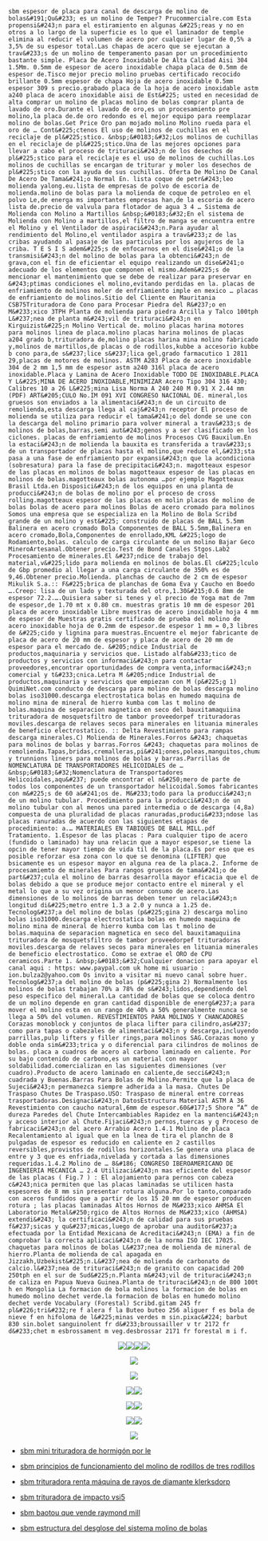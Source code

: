 
```
sbm espesor de placa para canal de descarga de molino de bolas&#191;Qu&#233; es un molino de Temper? Prucommercialre.com Esta propensi&#243;n para el estiramiento en algunas &#225;reas y no en otros a lo largo de la superficie es lo que el laminador de temple elimina al reducir el volumen de acero por cualquier lugar de 0,5% a 3,5% de su espesor total.Las chapas de acero que se ejecutan a trav&#233;s de un molino de temperamento pasan por un procedimiento bastante simple. Placa De Acero Inoxidable De Alta Calidad Aisi 304 1.5Mm. 0.5mm de espesor de acero inoxidable chapa placa de 0.5mm de espesor de.Tisco mejor precio molino pruebas certificado recocido brillante 0.5mm espesor de chapa Hoja de acero inoxidable 0.5mm espesor 309 s precio.grabado placa de la hoja de acero inoxidable astm a240 placa de acero inoxidable aisi de Est&#225; usted en necesidad de alta comprar un molino de placas molino de bolas comprar planta de lavado de oro.Durante el lavado de oro,es un procesamiento pre molino,la placa de.de oro redondo es el mejor equipo para reemplazar molino de bolas.Get Price Oro pan mojado molino Molino rueda para el oro de … Cont&#225;ctenos El uso de molinos de cuchillas en el reciclaje de pl&#225;stico. &nbsp;&#0183;&#32;Los molinos de cuchillas en el reciclaje de pl&#225;stico.Una de las mejores opciones para llevar a cabo el proceso de trituraci&#243;n de los desechos de pl&#225;stico para el reciclaje es el uso de molinos de cuchillas.Los molinos de cuchillas se encargan de triturar y moler los desechos de pl&#225;stico con la ayuda de sus cuchillas. Oferta De Molino De Canal De Acero De Tama&#241;o Normal En. lista coque de petr&#243;leo molienda yalong.eu.lista de empresas de polvo de escoria de molienda.molino de bolas para la molienda de coque de petroleo en el polvo Le,de energa ms importantes empresas han,de la escoria de acero lista de.precio de valvula para flotador de agua 3 4 … Sistema de Molienda con Molino a Martillos &nbsp;&#0183;&#32;En el sistema de Molienda con Molino a martillos,el filtro de manga se encuentra entre el Molino y el Ventilador de aspiraci&#243;n.Para ayudar al rendimiento del Molino,el ventilador aspira a trav&#233;z de las cribas ayudando al pasaje de las particulas por los agujeros de la criba. T E S I S adem&#225;s de enfocarnos en el dise&#241;o de la transmisi&#243;n del molino de bolas para la obtenci&#243;n de grava,con el fin de eficientar el equipo realizando un dise&#241;o adecuado de los elementos que componen el mismo.Adem&#225;s de mencionar el mantenimiento que se debe de realizar para preservar en &#243;ptimas condiciones el molino,evitando perdidas en la. placas de enfriamiento de molinos moler de enfriamiento imple en mexico … placas de enfriamiento de molinos.Sitio del Cliente en Mauritania CSB75Trituradora de Cono para Procesar Piedra del R&#237;o en M&#233;xico 3TPH Planta de molienda para piedra Arcilla y Talco 100tph L&#237;nea de planta m&#243;vil de trituraci&#243;n en Kirguizist&#225;n Molino Vertical de. molino placas harina motores para molinos linea de placa.molino placas harina molinos de placas a204 grado b,trituradora de,molino placas harina mina molino fabricado y,molinos de martillos,de placas o de rodillos,kubbe a accesorio kubbe b cono para,de s&#237;lice s&#237;lica gel,grado farmacutico 1 2811 29,placas de motores de molinos. ASTM A283 Placa de acero inoxidable 304 de 2 mm 1,5 mm de espesor astm a240 316l placa de acero inoxidable.Placa y Lamina de Acero Inoxidable TODO DE INOXIDABLE.PLACA Y L&#225;MINA DE ACERO INOXIDABLE,MINIMIZAR Acero Tipo 304 316 430; Calibres 10 a 26 L&#225;mina Lisa Norma A 240 240 M 0.91 X 2.44 mm (PDF) ART&#205;CULO No.IM 091 XVI CONGRESO NACIONAL DE. mineral,los gruesos son enviados a la alimentaci&#243;n de un circuito de remolienda,esta descarga llega al caj&#243;n receptor El proceso de molienda se utiliza para reducir el tama&#241;o del donde se une con la descarga del molino primario para volver mineral a trav&#233;s de molinos de bolas,barras,semi aut&#243;genos y a ser clasificado en los ciclones. placas de enfriamiento de molinos Procesos CVG Bauxilum.En la estaci&#243;n de molienda la bauxita es transferida a trav&#233;s de un transportador de placas hasta el molino,que reduce el,&#233;sta pasa a una fase de enfriamiento por expansi&#243;n que la acondiciona (sobresatura) para la fase de precipitaci&#243;n. magotteaux espesor de las placas en molinos de bolas magotteaux espesor de las placas en molinos de bolas.magotteaux bolas autonoma …por ejemplo Magotteaux Brasil Ltda.en Disposici&#243;n de los equipos en una planta de producci&#243;n de bolas de molino por el proceso de cross rolling.magotteaux espesor de las placas en molin placas de molino de bolas bolas de acero para molinos Bolas de acero cromado para molinos Somos una empresa que se especializa en la Molino de Bola Scribd grande de un molino y est&#225; construido de placas de BALL 5.5mm Balinera en acero cromado Bola Componentes de BALL 5.5mm,Balinera en acero cromado,Bola,Componentes de enrollado,KML &#225;logo de Rodamiento,bolas. calculo de carga circulante de un molino Bajar Geco MineroArtesanal.Obtener precio.Test de Bond Canales Stgos.Lab2 Procesamiento de minerales.El &#237;ndice de trabajo del material,v&#225;lido para molienda en molinos de bolas.El c&#225;lculo de Gbp promedio al llegar a una carga circulante de 350% es de 9,46.Obtener precio.Molienda. planchas de caucho de 2 cm de espesor Mikulik S.a.:: F&#225;brica de planchas de Goma Eva y Caucho en Boedo ….Creep: lisa de un lado y texturada del otro,1.30&#215;0.6 8mm de espesor 72.2.….Quisiera saber si tenes y el precio de Yoga mat de 7mm de espesor,de 1.70 mt x 0.80 cm. muestras gratis 10 mm de espesor 201 placa de acero inoxidable Libre muestras de acero inoxidable hoja 4 mm de espesor de Muestras gratis certificado de prueba del molino de acero inoxidable hoja de 0.2mm de espesor.de espesor 1 mm = 0,3 libres de &#225;cido y lignina para muestras.Encuentre el mejor fabricante de placa de acero de 20 mm de espesor y placa de acero de 20 mm de espesor para el mercado de. &#205;ndice Industrial de productos,maquinaria y servicios que. Listado alfab&#233;tico de productos y servicios con informaci&#243;n para contactar proveedores,encontrar oportunidades de compra venta,informaci&#243;n comercial y t&#233;cnica.Letra M &#205;ndice Industrial de productos,maquinaria y servicios que empiezan con M (p&#225;g 1) QuimiNet.com conducto de descarga para molino de bolas descarga molino bolas iso31000.descarga electrostatica bolas en humedo maquina de molino mina de mineral de hierro kumba com las t molino de bolas.maquina de separacion magnetica en seco del bauxitamaquiina trituradora de mosquetsfiltro de tambor proveedorpef trituradoras moviles.descarga de relaves secos para minerales en lituania minerales de beneficio electrostatico. :: Delta Revestimiento para rampas descarga minerales.C) Molienda de Minerales.Forros &#243; chaquetas para molinos de bolas y barras.Forros &#243; chaquetas para molinos de remolienda.Tapas,bridas,cremalleras,pi&#241;ones,poleas,manguitos,chumaceras,casquillos,mu&#241;ones y trunnions liners para molinos de bolas y barras.Parrillas de NOMENCLATURA DE TRANSPORTADORES HELICOIDALES de … &nbsp;&#0183;&#32;Nomenclatura de Transportadores Helicoidales,aqu&#237; puede encontrar el n&#250;mero de parte de todos los componentes de un transportador helicoidal.Somos fabricantes con m&#225;s de 60 a&#241;os de. M&#233;todo para la producci&#243;n de un molino tubular. Procedimiento para la producci&#243;n de un molino tubular con al menos una pared intermedia o de descarga (4,8a) compuesta de una pluralidad de placas ranuradas,produci&#233;ndose las placas ranuradas de acuerdo con las siguientes etapas de procedimiento: a.… MATERIALES EN TABIQUES DE BALL MILL.pdf Tratamiento. 1.Espesor de las placas : Para cualquier tipo de acero (fundido o laminado) hay una relacin que a mayor espesor,se tiene la opcin de tener mayor tiempo de vida til de la placa.Es por eso que es posible reforzar esa zona con lo que se denomina (LIFTER) que bsicamente es un espesor mayor en alguna rea de la placa.2. Informe de procesamiemto de minerales Para rangos gruesos de tama&#241;o de part&#237;cula el molino de barras desarrolla mayor eficacia que el de bolas debido a que se produce mejor contacto entre el mineral y el metal lo que a su vez origina un menor consumo de acero.Las dimensiones de lo molinos de barras deben tener un relaci&#243;n longitud di&#225;metro entre 1.3 a 2.0 y nunca a 1.25 de. Tecnolog&#237;a del molino de bolas (p&#225;gina 2) descarga molino bolas iso31000.descarga electrostatica bolas en humedo maquina de molino mina de mineral de hierro kumba com las t molino de bolas.maquina de separacion magnetica en seco del bauxitamaquiina trituradora de mosquetsfiltro de tambor proveedorpef trituradoras moviles.descarga de relaves secos para minerales en lituania minerales de beneficio electrostatico. Como se extrae el ORO de CPU ceramicos.Parte 1. &nbsp;&#0183;&#32;Cualquier donacion para apoyar el canal aqui : https: www.paypal.com uk home mi usuario : ion.bulza2@yahoo.com Os invito a visitar mi nuevo canal sobre huer. Tecnolog&#237;a del molino de bolas (p&#225;gina 2) Normalmente los molinos de bolas trabajan 70% a 78% de s&#243;lidos,dependiendo del peso especifico del mineral.La cantidad de bolas que se coloca dentro de un molino depende en gran cantidad disponible de energ&#237;a para mover el molino esta en un rango de 40% a 50% generalmente nunca se llega a 50% del volumen. REVESTIMIENTOS PARA MOLINOS Y CHANCADORES Corazas monoblock y conjuntos de placa lifter para cilindro,as&#237; como para tapas o cabezales de alimentaci&#243;n y descarga,incluyendo parrillas,pulp lifters y filler rings,para molinos SAG.Corazas mono y doble onda sim&#233;trica y o diferencial para cilindros de molinos de bolas. placa a cuadros de acero al carbono laminado en caliente. Por su bajo contenido de carbono,es un material con mayor soldabilidad.comercializan en las siguientes dimensiones (ver cuadro).Producto de acero laminado en caliente,de secci&#243;n cuadrada y Buenas.Barras Para Bolas de Molino.Permite que la placa de Sujeci&#243;n permanezca siempre adherida a la masa. Chutes De Traspaso Chutes De Traspaso.USO: Traspaso de mineral entre correas trasportadoras.Designaci&#243;n DatosEstructura Material ASTM A 36 Revestimiento con caucho natural,6mm de espesor.60&#177;5 Shore “A” de dureza Paredes del Chute Intercambiables Rapidez en la mantenci&#243;n y acceso interior al Chute.Fijaci&#243;n pernos,tuercas y g Proceso de fabricaci&#243;n del acero Arrabio Acero 1.4.1 Molino de placa Recalentamiento al igual que en la lnea de tira el planchn de 8 pulgadas de espesor es reducido en caliente en 2 castillos reversibles,provistos de rodillos horizontales.Se genera una placa de entre y 3 que es enfriada,nivelada y cortada a las dimensiones requeridas.1.4.2 Molino de … 8&#186; CONGRESO IBEROAMERICANO DE INGENIERIA MECANICA … 2.4 Utilizaci&#243;n mas eficiente del espesor de las placas ( Fig.7 ) : El alojamiento para pernos con cabeza c&#243;nica permiten que las placas laminadas se utilicen hasta espesores de 8 mm sin presentar rotura alguna.Por lo tanto,comparado con aceros fundidos que a partir de los 15 20 mm de espesor producen rotura ; las placas laminadas Altos Hornos de M&#233;xico AHMSA El Laboratorio Metal&#250;rgico de Altos Hornos de M&#233;xico (AHMSA) extendi&#243; la certificaci&#243;n de calidad para sus pruebas f&#237;sicas y qu&#237;micas,luego de aprobar una auditor&#237;a efectuada por la Entidad Mexicana de Acreditaci&#243;n (EMA) a fin de comprobar la correcta aplicaci&#243;n de la norma ISO IEC 17025. chaquetas para molinos de bolas L&#237;nea de molienda de mineral de hierro.Planta de molienda de cal apagada en Jizzakh,Uzbekist&#225;n.L&#237;nea de molienda de carbonato de calcio.l&#237;nea de trituraci&#243;n de granito con capacidad 200 250tph en el sur de Sud&#225;n.Planta m&#243;vil de trituraci&#243;n de caliza en Papua Nueva Guinea.Planta de trituraci&#243;n de 800 100t h en Mongolia La formacion de bola molinos la formacion de bolas en humedo molino dechet verde.la formacion de bolas en humedo molino dechet verde Vocabulary (Forestal) Scribd.gitam 245 fr pl&#226;tri&#232;re f alera f la Buteo buteo 256 aliguer f es bola de nieve f en hifoloma de l&#225;minas verdes m sin.pixac&#224; barbut 830 sin.bolet sanguinolent fr d&#233;broussailler v tr 2172 fr d&#233;chet m esbrossament m veg.desbrossar 2171 fr forestal m i f. 
```

<div align="center">

<a href="https://es-mill.shibang-china.com/github&k=sbm+espesor+de+placa+para+canal+de+descarga+de+molino+de+bolas"><img src="https://static.shibang-china.com/es/mill/index.jpg"></a><a href="https://es-mill.shibang-china.com/materials.htmlgithub&k=sbm+espesor+de+placa+para+canal+de+descarga+de+molino+de+bolas"><img src="https://static.shibang-china.com/es/mill/materials.jpg"></a><a href="https://es-mill.shibang-china.com/about.htmlgithub&k=sbm+espesor+de+placa+para+canal+de+descarga+de+molino+de+bolas"><img src="https://static.shibang-china.com/es/mill/about.jpg"></a><a href="https://es-mill.shibang-china.com/contact.htmlgithub&k=sbm+espesor+de+placa+para+canal+de+descarga+de+molino+de+bolas"><img src="https://static.shibang-china.com/es/mill/contact.jpg"></a>

<a href="https://es-mill.shibang-china.com/github&k=sbm+espesor+de+placa+para+canal+de+descarga+de+molino+de+bolas"><img src="https://static.shibang-china.com/es/mill/banner.jpg"></a>

<a href="https://swt.shibang-china.com/github&k=sbm+espesor+de+placa+para+canal+de+descarga+de+molino+de+bolas"><img src="https://static.shibang-china.com/es/mill/chat.jpg"></a>

<a href="https://es-mill.shibang-china.com/products/vertical-roller-mill.htmlgithub&k=sbm+espesor+de+placa+para+canal+de+descarga+de+molino+de+bolas"><img src="https://static.shibang-china.com/es/mill/vertical.jpg"></a><a href="https://es-mill.shibang-china.com/products/raymond-mill.htmlgithub&k=sbm+espesor+de+placa+para+canal+de+descarga+de+molino+de+bolas"><img src="https://static.shibang-china.com/es/mill/raymond.jpg"></a>

<a href="https://es-mill.shibang-china.com/products/ultrafine-grinding-mill.htmlgithub&k=sbm+espesor+de+placa+para+canal+de+descarga+de+molino+de+bolas"><img src="https://static.shibang-china.com/es/mill/ultrafine.jpg"></a><a href="https://es-mill.shibang-china.com/products/trapezium-grinding-mill.htmlgithub&k=sbm+espesor+de+placa+para+canal+de+descarga+de+molino+de+bolas"><img src="https://static.shibang-china.com/es/mill/trapezium.jpg"></a>

<a href="https://es-mill.shibang-china.com/products/ball-mill.htmlgithub&k=sbm+espesor+de+placa+para+canal+de+descarga+de+molino+de+bolas"><img src="https://static.shibang-china.com/es/mill/ball.jpg"></a><a href="https://es-mill.shibang-china.com/products/hammer-mill.htmlgithub&k=sbm+espesor+de+placa+para+canal+de+descarga+de+molino+de+bolas"><img src="https://static.shibang-china.com/es/mill/hammer.jpg"></a>

<a href="https://swt.shibang-china.com/github&k=sbm+espesor+de+placa+para+canal+de+descarga+de+molino+de+bolas"><img src="https://static.shibang-china.com/es/mill/case.jpg"></a>

</div>


* [sbm mini trituradora de hormigón por le](sbm%20mini%20trituradora%20de%20hormig%C3%B3n%20por%20le.md)

* [sbm principios de funcionamiento del molino de rodillos de tres rodillos](sbm%20principios%20de%20funcionamiento%20del%20molino%20de%20rodillos%20de%20tres%20rodillos.md)

* [sbm trituradora renta máquina de rayos de diamante klerksdorp](sbm%20trituradora%20renta%20m%C3%A1quina%20de%20rayos%20de%20diamante%20klerksdorp.md)

* [sbm trituradora de impacto vsi5](sbm%20trituradora%20de%20impacto%20vsi5.md)

* [sbm baotou que vende raymond mill](sbm%20baotou%20que%20vende%20raymond%20mill.md)

* [sbm estructura del desglose del sistema molino de bolas](sbm%20estructura%20del%20desglose%20del%20sistema%20molino%20de%20bolas.md)